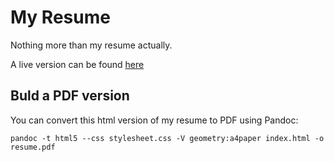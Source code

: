 # My Resume

Nothing more than my resume actually.

A live version can be found [here](www.florianperdreau.fr/myResume/)

## Buld a PDF version

You can convert this html version of my resume to PDF using Pandoc:

```batch
pandoc -t html5 --css stylesheet.css -V geometry:a4paper index.html -o resume.pdf
```